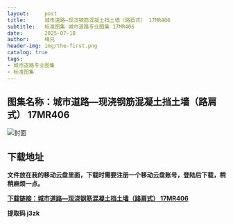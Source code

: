 ```yaml
---
layout:     post
title:      城市道路—现浇钢筋混凝土挡土墙（路肩式） 17MR406
subtitle:   标准图集 城市道路专业图集 17MR406
date:       2025-07-18
author:     峰兄
header-img: img/the-first.png
catalog: true
tags:
- 城市道路专业图集
- 标准图集
---
```

## 图集名称：城市道路—现浇钢筋混凝土挡土墙（路肩式） 17MR406
![封面](https://pic1.imgdb.cn/item/6878b21d58cb8da5c8be5e8a.jpg)


## 下载地址 
**文件放在我的移动云盘里面，下载时需要注册一个移动云盘账号，登陆后下载，稍稍麻烦一点。**  
  
[**下载链接：城市道路—现浇钢筋混凝土挡土墙（路肩式） 17MR406**](https://caiyun.139.com/w/i/2oxwE155SZ6af)


**提取码 j3zk**

